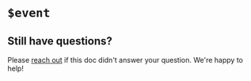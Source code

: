 # `$event`

## Still have questions?

Please [reach out](/support/) if this doc didn't answer your question. We're happy to help!
